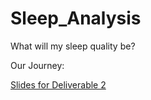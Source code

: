 # Sleep_Analysis
What will my sleep quality be?

Our Journey:

[Slides for Deliverable 2](https://docs.google.com/presentation/d/1j7FuZVb4ZCLHZEEQKor6bo9HhYAhEbjMTLDpLTC-69g/edit?usp=sharing)
